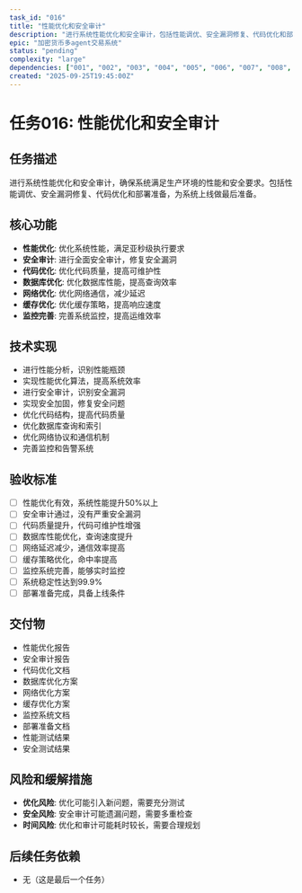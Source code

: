 ```yaml
---
task_id: "016"
title: "性能优化和安全审计"
description: "进行系统性能优化和安全审计，包括性能调优、安全漏洞修复、代码优化和部署准备"
epic: "加密货币多agent交易系统"
status: "pending"
complexity: "large"
dependencies: ["001", "002", "003", "004", "005", "006", "007", "008", "009", "010", "011", "012", "013", "014", "015"]
created: "2025-09-25T19:45:00Z"
---
```


# 任务016: 性能优化和安全审计

## 任务描述
进行系统性能优化和安全审计，确保系统满足生产环境的性能和安全要求。包括性能调优、安全漏洞修复、代码优化和部署准备，为系统上线做最后准备。

## 核心功能
- **性能优化**: 优化系统性能，满足亚秒级执行要求
- **安全审计**: 进行全面安全审计，修复安全漏洞
- **代码优化**: 优化代码质量，提高可维护性
- **数据库优化**: 优化数据库性能，提高查询效率
- **网络优化**: 优化网络通信，减少延迟
- **缓存优化**: 优化缓存策略，提高响应速度
- **监控完善**: 完善系统监控，提高运维效率

## 技术实现
- 进行性能分析，识别性能瓶颈
- 实现性能优化算法，提高系统效率
- 进行安全审计，识别安全漏洞
- 实现安全加固，修复安全问题
- 优化代码结构，提高代码质量
- 优化数据库查询和索引
- 优化网络协议和通信机制
- 完善监控和告警系统

## 验收标准
- [ ] 性能优化有效，系统性能提升50%以上
- [ ] 安全审计通过，没有严重安全漏洞
- [ ] 代码质量提升，代码可维护性增强
- [ ] 数据库性能优化，查询速度提升
- [ ] 网络延迟减少，通信效率提高
- [ ] 缓存策略优化，命中率提高
- [ ] 监控系统完善，能够实时监控
- [ ] 系统稳定性达到99.9%
- [ ] 部署准备完成，具备上线条件

## 交付物
- 性能优化报告
- 安全审计报告
- 代码优化文档
- 数据库优化方案
- 网络优化方案
- 缓存优化方案
- 监控系统文档
- 部署准备文档
- 性能测试结果
- 安全测试结果

## 风险和缓解措施
- **优化风险**: 优化可能引入新问题，需要充分测试
- **安全风险**: 安全审计可能遗漏问题，需要多重检查
- **时间风险**: 优化和审计可能耗时较长，需要合理规划

## 后续任务依赖
- 无（这是最后一个任务）